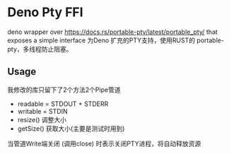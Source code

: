 # Deno Pty FFI

deno wrapper over https://docs.rs/portable-pty/latest/portable_pty/ that exposes
a simple interface
为Deno 扩充的PTY支持，使用RUST的 portable-pty，多线程防止阻塞。

## Usage

我修改的库只留下了2个方法2个Pipe管道

 - readable = STDOUT + STDERR
 - writable = STDIN
 - resize() 调整大小
 - getSize() 获取大小(主要是测试时用到)

当管道Write端关闭 (调用close) 时表示关闭PTY进程，将自动释放资源